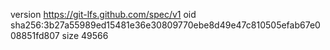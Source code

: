 version https://git-lfs.github.com/spec/v1
oid sha256:3b27a55989ed15481e36e30809770ebe8d49e47c810505efab67e008851fd807
size 49566
